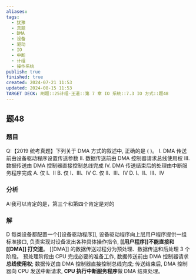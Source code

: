 ```yaml
---
aliases: 
tags:
  - 犹豫
  - 真题
  - DMA
  - 设备
  - 驱动
  - IO
  - 中断
  - 计组
  - 操作系统
publish: true
finished: true
created: 2024-07-21 11:53
updated: 2024-08-15 11:53
TARGET DECK: 刷题::25计组-王道::第 7 章 IO 系统::7.3 IO 方式::题48
---
```


## 题48
### 题目
Q:【2019 统考真题】下列关于 DMA 方式的叙述中, 正确的是 ( )。
I. DMA 传送前由设备驱动程序设置传送参数
II. 数据传送前由 DMA 控制器请求总线使用权
III. 数据传送由 DMA 控制器直接控制总线完成
IV. DMA 传送结束后的处理由中断服务程序完成
A. 仅 I、II 
B. 仅 I、III、IV 
C. 仅 II、III、IV 
D. I、II、III、IV
### 分析
A:我可以肯定的是，第三个和第四个肯定是对的
### 解
D
每类设备都配置一个[[设备驱动程序]], 设备驱动程序向上层用户程序提供一组标准接口, 负责实现对设备发出各种具体操作指令, **[[用户程序]]不能直接和 [[DMA]] 打交道**。
[[DMA]] 的数据传送过程分为预处理、数据传送和后处理 3 个阶段。
预处理阶段由 CPU 完成必要的准备工作, 数据传送前由 DMA 控制器请求**总线使用权**; 
数据传送由 DMA 控制器直接控制总线完成; 
传送结束后, DMA 控制器向 CPU 发送中断请求, **CPU 执行中断服务程序**做 DMA 结束处理。
<!--ID: 1723725340917-->
